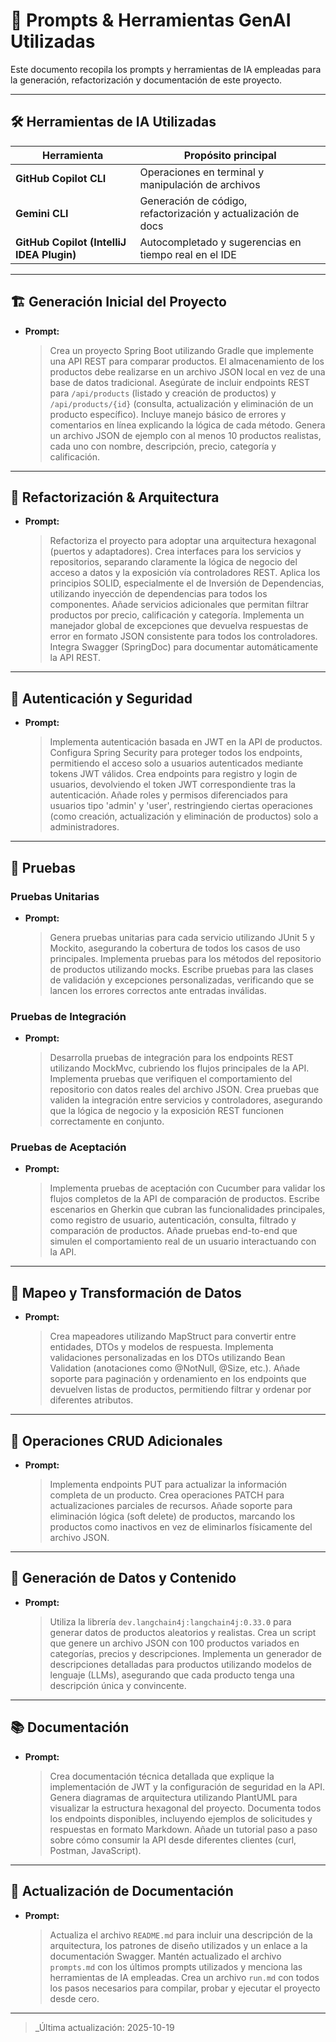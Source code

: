# 🚀 Prompts & Herramientas GenAI Utilizadas

Este documento recopila los prompts y herramientas de IA empleadas para la generación, refactorización y documentación de este proyecto.

---

## 🛠️ Herramientas de IA Utilizadas

| Herramienta                                 | Propósito principal                                              |
|---------------------------------------------|------------------------------------------------------------------|
| **GitHub Copilot CLI**                      | Operaciones en terminal y manipulación de archivos               |
| **Gemini CLI**                              | Generación de código, refactorización y actualización de docs    |
| **GitHub Copilot (IntelliJ IDEA Plugin)**   | Autocompletado y sugerencias en tiempo real en el IDE            |

---

## 🏗️ Generación Inicial del Proyecto

- **Prompt:**  
  > Crea un proyecto Spring Boot utilizando Gradle que implemente una API REST para comparar productos. El almacenamiento de los productos debe realizarse en un archivo JSON local en vez de una base de datos tradicional. Asegúrate de incluir endpoints REST para `/api/products` (listado y creación de productos) y `/api/products/{id}` (consulta, actualización y eliminación de un producto específico). Incluye manejo básico de errores y comentarios en línea explicando la lógica de cada método. Genera un archivo JSON de ejemplo con al menos 10 productos realistas, cada uno con nombre, descripción, precio, categoría y calificación.

---

## 🧩 Refactorización & Arquitectura

- **Prompt:**  
  > Refactoriza el proyecto para adoptar una arquitectura hexagonal (puertos y adaptadores). Crea interfaces para los servicios y repositorios, separando claramente la lógica de negocio del acceso a datos y la exposición vía controladores REST. Aplica los principios SOLID, especialmente el de Inversión de Dependencias, utilizando inyección de dependencias para todos los componentes. Añade servicios adicionales que permitan filtrar productos por precio, calificación y categoría. Implementa un manejador global de excepciones que devuelva respuestas de error en formato JSON consistente para todos los controladores. Integra Swagger (SpringDoc) para documentar automáticamente la API REST.

---

## 🔐 Autenticación y Seguridad

- **Prompt:**  
  > Implementa autenticación basada en JWT en la API de productos. Configura Spring Security para proteger todos los endpoints, permitiendo el acceso solo a usuarios autenticados mediante tokens JWT válidos. Crea endpoints para registro y login de usuarios, devolviendo el token JWT correspondiente tras la autenticación. Añade roles y permisos diferenciados para usuarios tipo 'admin' y 'user', restringiendo ciertas operaciones (como creación, actualización y eliminación de productos) solo a administradores.

---

## 🧪 Pruebas

### Pruebas Unitarias

- **Prompt:**  
  > Genera pruebas unitarias para cada servicio utilizando JUnit 5 y Mockito, asegurando la cobertura de todos los casos de uso principales. Implementa pruebas para los métodos del repositorio de productos utilizando mocks. Escribe pruebas para las clases de validación y excepciones personalizadas, verificando que se lancen los errores correctos ante entradas inválidas.

### Pruebas de Integración

- **Prompt:**  
  > Desarrolla pruebas de integración para los endpoints REST utilizando MockMvc, cubriendo los flujos principales de la API. Implementa pruebas que verifiquen el comportamiento del repositorio con datos reales del archivo JSON. Crea pruebas que validen la integración entre servicios y controladores, asegurando que la lógica de negocio y la exposición REST funcionen correctamente en conjunto.

### Pruebas de Aceptación

- **Prompt:**  
  > Implementa pruebas de aceptación con Cucumber para validar los flujos completos de la API de comparación de productos. Escribe escenarios en Gherkin que cubran las funcionalidades principales, como registro de usuario, autenticación, consulta, filtrado y comparación de productos. Añade pruebas end-to-end que simulen el comportamiento real de un usuario interactuando con la API.

---

## 🔄 Mapeo y Transformación de Datos

- **Prompt:**  
  > Crea mapeadores utilizando MapStruct para convertir entre entidades, DTOs y modelos de respuesta. Implementa validaciones personalizadas en los DTOs utilizando Bean Validation (anotaciones como @NotNull, @Size, etc.). Añade soporte para paginación y ordenamiento en los endpoints que devuelven listas de productos, permitiendo filtrar y ordenar por diferentes atributos.

---

## 📝 Operaciones CRUD Adicionales

- **Prompt:**  
  > Implementa endpoints PUT para actualizar la información completa de un producto. Crea operaciones PATCH para actualizaciones parciales de recursos. Añade soporte para eliminación lógica (soft delete) de productos, marcando los productos como inactivos en vez de eliminarlos físicamente del archivo JSON.

---

## 🧬 Generación de Datos y Contenido

- **Prompt:**  
  > Utiliza la librería `dev.langchain4j:langchain4j:0.33.0` para generar datos de productos aleatorios y realistas. Crea un script que genere un archivo JSON con 100 productos variados en categorías, precios y descripciones. Implementa un generador de descripciones detalladas para productos utilizando modelos de lenguaje (LLMs), asegurando que cada producto tenga una descripción única y convincente.

---

## 📚 Documentación

- **Prompt:**  
  > Crea documentación técnica detallada que explique la implementación de JWT y la configuración de seguridad en la API. Genera diagramas de arquitectura utilizando PlantUML para visualizar la estructura hexagonal del proyecto. Documenta todos los endpoints disponibles, incluyendo ejemplos de solicitudes y respuestas en formato Markdown. Añade un tutorial paso a paso sobre cómo consumir la API desde diferentes clientes (curl, Postman, JavaScript).

---

## 📝 Actualización de Documentación

- **Prompt:**  
  > Actualiza el archivo `README.md` para incluir una descripción de la arquitectura, los patrones de diseño utilizados y un enlace a la documentación Swagger. Mantén actualizado el archivo `prompts.md` con los últimos prompts utilizados y menciona las herramientas de IA empleadas. Crea un archivo `run.md` con todos los pasos necesarios para compilar, probar y ejecutar el proyecto desde cero.

---

> _Última actualización: 2025-10-19